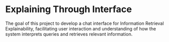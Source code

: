 # Explaining Through Interface

The goal of this project to develop a chat interface for Information Retrieval Explainability, facilitating user interaction and understanding of how the system interprets queries and retrieves relevant information.

